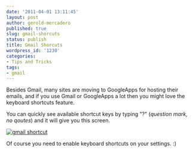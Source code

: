 ```yaml
---
date: '2011-04-01 13:11:45'
layout: post
author: gerold-mercadero
published: true
slug: gmail-shorcuts
status: publish
title: Gmail Shorcuts
wordpress_id: '1230'
categories:
- Tips and Tricks
tags:
- gmail
---
```


Besides Gmail, many sites are moving to GoogleApps for hosting their emails, and if you use Gmail or GoogleApps a lot then you might love the keyboard shortcuts feature.

You can quickly see available shortcut keys by typing "?" (_question mark, no qoutes_) and it will give you this screen.

[![gmail shortcut](http://linuxsysadminblog.com/wp-content/uploads/2011/04/gmail_shortcut-300x175.png)](http://linuxsysadminblog.com/wp-content/uploads/2011/04/gmail_shortcut.png)

Of course you need to enable keyboard shortcuts on your settings.  :)






